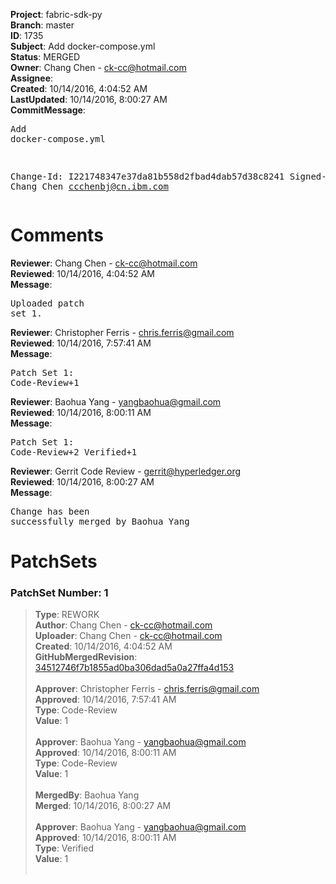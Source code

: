 <strong>Project</strong>: fabric-sdk-py<br><strong>Branch</strong>: master<br><strong>ID</strong>: 1735<br><strong>Subject</strong>: Add docker-compose.yml<br><strong>Status</strong>: MERGED<br><strong>Owner</strong>: Chang Chen - ck-cc@hotmail.com<br><strong>Assignee</strong>:<br><strong>Created</strong>: 10/14/2016, 4:04:52 AM<br><strong>LastUpdated</strong>: 10/14/2016, 8:00:27 AM<br><strong>CommitMessage</strong>:<br><pre>Add docker-compose.yml

Change-Id: I221748347e37da81b558d2fbad4dab57d38c8241
Signed-off-by: Chang Chen <ccchenbj@cn.ibm.com>
</pre><h1>Comments</h1><strong>Reviewer</strong>: Chang Chen - ck-cc@hotmail.com<br><strong>Reviewed</strong>: 10/14/2016, 4:04:52 AM<br><strong>Message</strong>: <pre>Uploaded patch set 1.</pre><strong>Reviewer</strong>: Christopher Ferris - chris.ferris@gmail.com<br><strong>Reviewed</strong>: 10/14/2016, 7:57:41 AM<br><strong>Message</strong>: <pre>Patch Set 1: Code-Review+1</pre><strong>Reviewer</strong>: Baohua Yang - yangbaohua@gmail.com<br><strong>Reviewed</strong>: 10/14/2016, 8:00:11 AM<br><strong>Message</strong>: <pre>Patch Set 1: Code-Review+2 Verified+1</pre><strong>Reviewer</strong>: Gerrit Code Review - gerrit@hyperledger.org<br><strong>Reviewed</strong>: 10/14/2016, 8:00:27 AM<br><strong>Message</strong>: <pre>Change has been successfully merged by Baohua Yang</pre><h1>PatchSets</h1><h3>PatchSet Number: 1</h3><blockquote><strong>Type</strong>: REWORK<br><strong>Author</strong>: Chang Chen - ck-cc@hotmail.com<br><strong>Uploader</strong>: Chang Chen - ck-cc@hotmail.com<br><strong>Created</strong>: 10/14/2016, 4:04:52 AM<br><strong>GitHubMergedRevision</strong>: [34512746f7b1855ad0ba306dad5a0a27ffa4d153](https://github.com/hyperledger-gerrit-archive/fabric-sdk-py/commit/34512746f7b1855ad0ba306dad5a0a27ffa4d153)<br><br><strong>Approver</strong>: Christopher Ferris - chris.ferris@gmail.com<br><strong>Approved</strong>: 10/14/2016, 7:57:41 AM<br><strong>Type</strong>: Code-Review<br><strong>Value</strong>: 1<br><br><strong>Approver</strong>: Baohua Yang - yangbaohua@gmail.com<br><strong>Approved</strong>: 10/14/2016, 8:00:11 AM<br><strong>Type</strong>: Code-Review<br><strong>Value</strong>: 1<br><br><strong>MergedBy</strong>: Baohua Yang<br><strong>Merged</strong>: 10/14/2016, 8:00:27 AM<br><br><strong>Approver</strong>: Baohua Yang - yangbaohua@gmail.com<br><strong>Approved</strong>: 10/14/2016, 8:00:11 AM<br><strong>Type</strong>: Verified<br><strong>Value</strong>: 1<br><br></blockquote>